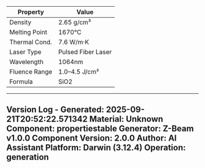 | Property | Value |
|----------|-------|
| Density | 2.65 g/cm³ |
| Melting Point | 1670°C |
| Thermal Cond. | 7.6 W/m·K |
| Laser Type | Pulsed Fiber Laser |
| Wavelength | 1064nm |
| Fluence Range | 1.0–4.5 J/cm² |
| Formula | SiO2 |


---
Version Log - Generated: 2025-09-21T20:52:22.571342
Material: Unknown
Component: propertiestable
Generator: Z-Beam v1.0.0
Component Version: 2.0.0
Author: AI Assistant
Platform: Darwin (3.12.4)
Operation: generation
---